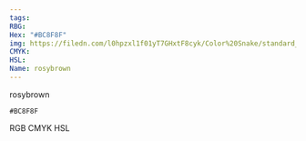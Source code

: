 ```yaml
---
tags:
RBG:
Hex: "#BC8F8F"
img: https://filedn.com/l0hpzxl1f01yT7GHxtF8cyk/Color%20Snake/standard_csv_to_svg/%23/#BC8F8F.svg
CMYK:
HSL:
Name: rosybrown
---
```

rosybrown
```palette
#BC8F8F
```
RGB
CMYK
HSL